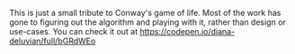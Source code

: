 This is just a small tribute to Conway's game of life. Most of the work has gone to figuring out the algorithm and playing with it,
rather than design or use-cases. You can check it out at https://codepen.io/diana-deluvian/full/bGRdWEo
